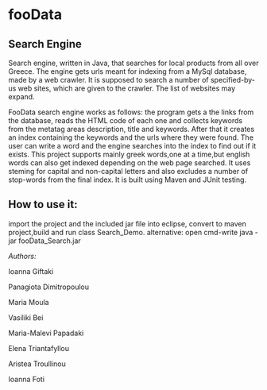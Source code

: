 # fooData

## Search Engine
Search engine, written in Java, that searches for local products from all over Greece. The engine gets urls meant for indexing
from a MySql database, made by a web crawler. It is supposed to search a number of specified-by-us web sites, which are given to 
the crawler. The list of websites may expand. 
	
FooData search engine works as follows: the program gets a the links from the database, reads the HTML code of each one and
collects keywords from the metatag areas description, title and keywords. After that it creates an index containing the keywords
and the urls where they were found. The user can write a word and the engine searches into the index to find out if it exists.
This project supports mainly greek words,one at a time,but english words can also get indexed depending on the web page searched. It uses steming for capital and non-capital letters and also excludes a number of stop-words from the final index.
It is built using Maven and JUnit testing.

## How to use it:

import the project and the included jar file into eclipse, convert to maven project,build and run class Search_Demo.
alternative: open cmd-write java -jar fooData_Search.jar
	
 
   *Authors:*
   
Ioanna Giftaki

Panagiota Dimitropoulou

Maria Moula

Vasiliki Bei

Maria-Malevi Papadaki

Elena Triantafyllou

Aristea Troullinou

Ioanna Foti



